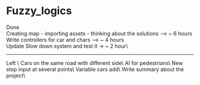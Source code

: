 # Fuzzy_logics

Done\
Creating map - importing assets - thinking about the solutions --> ~ 6 hours\
Write controllers for car and chars --> ~ 4 hours\
Update Slow down system and test it  -> ~ 2 hour\
<hr /> 
Left \
Cars on the same road with different side\
AI for pedestrians\
New stop input at several points\
Variable cars add\
Write summary about the project\
